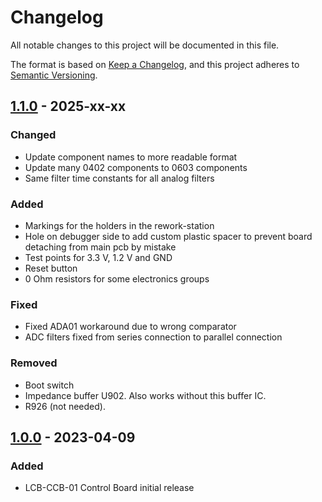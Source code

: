 # Changelog
All notable changes to this project will be documented in this file.

The format is based on [Keep a Changelog](https://keepachangelog.com/en/1.0.0/),
and this project adheres to [Semantic Versioning](https://semver.org/spec/v2.0.0.html).

## [1.1.0] - 2025-xx-xx
### Changed
 * Update component names to more readable format
 * Update many 0402 components to 0603 components
 * Same filter time constants for all analog filters 
 
### Added
 * Markings for the holders in the rework-station
 * Hole on debugger side to add custom plastic spacer to prevent board detaching from main pcb by mistake
 * Test points for 3.3 V, 1.2 V and GND
 * Reset button
 * 0 Ohm resistors for some electronics groups

### Fixed
 * Fixed ADA01 workaround due to wrong comparator
 * ADC filters fixed from series connection to parallel connection
 
### Removed
 * Boot switch
 * Impedance buffer U902. Also works without this buffer IC.
 * R926 (not needed).

## [1.0.0] - 2023-04-09
### Added
 * LCB-CCB-01 Control Board initial release

[1.1.0]: https://github.com/upb-lea/LCB-CCB-01_LEA_Control_Board/compare/1.0.0...1.1.0
[1.0.0]: https://github.com/upb-lea/LCB-CCB-01_LEA_Control_Board/compare/1.0.0...1.0.0
